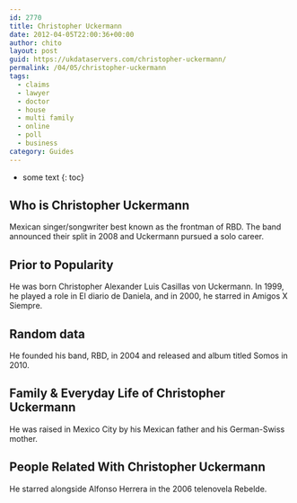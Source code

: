 ```yaml
---
id: 2770
title: Christopher Uckermann
date: 2012-04-05T22:00:36+00:00
author: chito
layout: post
guid: https://ukdataservers.com/christopher-uckermann/
permalink: /04/05/christopher-uckermann
tags:
  - claims
  - lawyer
  - doctor
  - house
  - multi family
  - online
  - poll
  - business
category: Guides
---
```


* some text
{: toc}


## Who is  Christopher Uckermann
                  
                  
                  
Mexican singer/songwriter best known as the frontman of RBD. The band announced their split in 2008 and Uckermann pursued a solo career. 
                  
                
                
                
## Prior to Popularity 
                  
                  
                  
He was born Christopher Alexander Luis Casillas von Uckermann. In 1999, he played a role in El diario de Daniela, and in 2000, he starred in Amigos X Siempre.
                  
                
                
                
## Random data 
                  
                  
                  
He founded his band, RBD, in 2004 and released and album titled Somos in 2010.
                  
                
                
                
## Family & Everyday Life of Christopher Uckermann
                  
                  
                  
He was raised in Mexico City by his Mexican father and his German-Swiss mother.
                  
                
                
                
## People Related With  Christopher Uckermann
                  
                  
                  
He starred alongside Alfonso Herrera in the 2006 telenovela Rebelde.
                  
                
              
            
          
          
          
    
    
  
